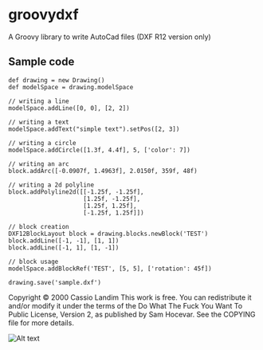 # groovydxf

A Groovy library to write AutoCad files (DXF R12 version only)

## Sample code

```
def drawing = new Drawing()
def modelSpace = drawing.modelSpace

// writing a line
modelSpace.addLine([0, 0], [2, 2])

// writing a text
modelSpace.addText("simple text").setPos([2, 3])

// writing a circle
modelSpace.addCircle([1.3f, 4.4f], 5, ['color': 7])

// writing an arc
block.addArc([-0.0907f, 1.4963f], 2.0150f, 359f, 48f)

// writing a 2d polyline
block.addPolyline2d([[-1.25f, -1.25f],
                     [1.25f, -1.25f],
                     [1.25f, 1.25f],
                     [-1.25f, 1.25f]])

// block creation
DXF12BlockLayout block = drawing.blocks.newBlock('TEST')
block.addLine([-1, -1], [1, 1])
block.addLine([-1, 1], [1, -1])

// block usage
modelSpace.addBlockRef('TEST', [5, 5], ['rotation': 45f])

drawing.save('sample.dxf')
```

Copyright © 2000 Cassio Landim
This work is free. You can redistribute it and/or modify it under the
terms of the Do What The Fuck You Want To Public License, Version 2,
as published by Sam Hocevar. See the COPYING file for more details.

![Alt text](http://www.wtfpl.net/wp-content/uploads/2012/12/wtfpl-badge-1.png "WTFPL")